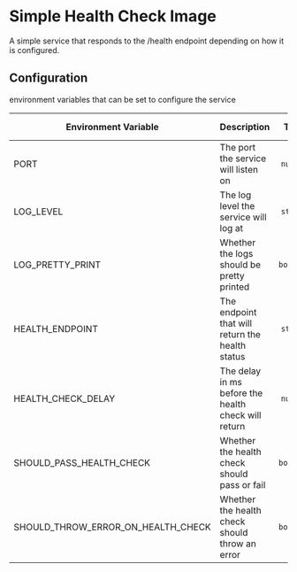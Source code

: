 # Simple Health Check Image

A simple service that responds to the /health endpoint depending on how it is configured.

## Configuration

environment variables that can be set to configure the service


| Environment Variable | Description | Type | Default Value | Required |
|----------------------|-------------|:----:|---------------|:--------:|
| PORT | The port the service will listen on | `number` | `3000` | |
| LOG_LEVEL | The log level the service will log at | `string` | `info` | |
| LOG_PRETTY_PRINT | Whether the logs should be pretty printed | `boolean` | `true` | |
| HEALTH_ENDPOINT | The endpoint that will return the health status | `string` | `health` | |
| HEALTH_CHECK_DELAY   | The delay in ms before the health check will return | `number` | `0` | |
| SHOULD_PASS_HEALTH_CHECK | Whether the health check should pass or fail | `boolean` | `true` | |
| SHOULD_THROW_ERROR_ON_HEALTH_CHECK | Whether the health check should throw an error | `boolean` | `false` | |
